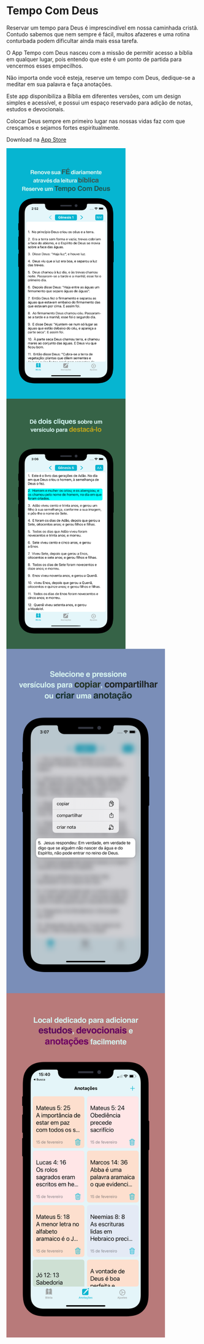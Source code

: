 # Tempo Com Deus

Reservar um tempo para Deus é imprescindível em nossa caminhada cristã. Contudo sabemos que nem sempre é fácil, muitos afazeres e uma rotina conturbada podem dificultar ainda mais essa tarefa. 

O App Tempo com Deus nasceu com a missão de permitir acesso a bíblia em qualquer lugar, pois entendo que este é um ponto de partida para vencermos esses empecilhos. 

Não importa onde você esteja, reserve um tempo com Deus, dedique-se a meditar em sua palavra e faça anotações. 

Este app disponibiliza a Bíblia em diferentes versões, com um design simples e acessível, e possui um espaço reservado para adição de notas, estudos e devocionais. 

Colocar Deus sempre em primeiro lugar nas nossas vidas faz com que cresçamos e sejamos fortes espiritualmente.

Download na [App Store](https://apps.apple.com/us/app/tempo-com-deus/id1551323588)

<img align="left" width="310.5" height="651.75" src="https://github.com/LidyIfce/AppTempoComDeus/blob/screenshots/screenshots/tempoComDeus_01.png">
<img align="left" width="310.5" height="651.75" src="https://github.com/LidyIfce/AppTempoComDeus/blob/screenshots/screenshots/tempoComDeus_02.png">

<img align="left" width="414" height="896" src="https://github.com/LidyIfce/AppTempoComDeus/blob/screenshots/screenshots/tempoComDeus_03.png">
<img align="left" width="414" height="896" src="https://github.com/LidyIfce/AppTempoComDeus/blob/screenshots/screenshots/tempoComDeus_04.png">

